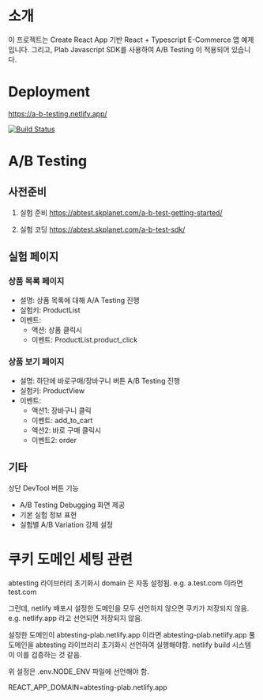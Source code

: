 # 소개

이 프로젝트는 Create React App 기반 React + Typescript E-Commerce 앱 예제입니다.
그리고, Plab Javascript SDK를 사용하여 A/B Testing 이 적용되어 있습니다.

# Deployment

https://a-b-testing.netlify.app/

[![Build Status](https://travis-ci.com/sk-plab/abtesting-ecommerce.svg?branch=master)](https://travis-ci.com/sk-plab/abtesting-ecommerce)

# A/B Testing

## 사전준비

1. 실험 준비
https://abtest.skplanet.com/a-b-test-getting-started/

2. 실험 코딩
https://abtest.skplanet.com/a-b-test-sdk/


## 실험 페이지

### 상품 목록 페이지

- 설명: 상품 목록에 대해 A/A Testing 진행
- 실험키: ProductList
- 이벤트: 
  - 액션: 상품 클릭시
  - 이벤트: ProductList.product_click

### 상품 보기 페이지

- 설명: 하단에 바로구매/장바구니 버튼 A/B Testing 진행
- 실험키: ProductView
- 이벤트:
  - 액션1: 장바구니 클릭
  - 이벤트: add_to_cart
  - 액션2: 바로 구매 클릭시
  - 이벤트2: order


## 기타

상단 DevTool 버튼 기능
- A/B Testing Debugging 화면 제공
- 기본 실험 정보 표현
- 실험별 A/B Variation 강제 설정


# 쿠키 도메인 세팅 관련

abtesting 라이브러리 초기화시 domain 은 자동 설정됨.
e.g. a.test.com 이라면 test.com

그런데, netlify 배포시 설정한 도메인을 모두 선언하지 않으면 쿠키가 저장되지 않음.
e.g. netlify.app 라고 선언되면 저장되지 않음.

설정한 도메인이 abtesting-plab.netlify.app 이라면 abtesting-plab.netlify.app 풀도메인을 abtesting 라이브러리 초기화시 선언하여 실행해야함. netlify build 시스템이 이를 검증하는 것 같음.

위 설정은 .env.NODE_ENV 파일에 선언해야 함.

REACT_APP_DOMAIN=abtesting-plab.netlify.app

